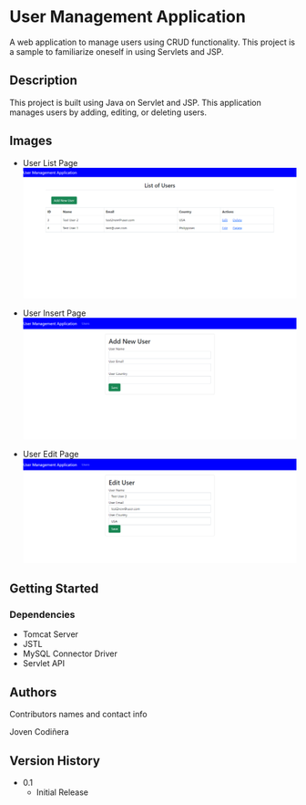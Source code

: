 # User Management Application

A web application to manage users using CRUD functionality. This project is a sample to familiarize oneself in using Servlets and JSP.

## Description

This project is built using Java on Servlet and JSP. This application manages users by adding, editing, or deleting users.

## Images
* User List Page
![user-list](https://raw.githubusercontent.com/jovenclcodinera/user-crud-application/master/user-management_user-list.PNG)

* User Insert Page
![user-new](https://github.com/jovenclcodinera/user-crud-application/blob/master/user-management_user-form-new.PNG?raw=true)

* User Edit Page
![user-new](https://github.com/jovenclcodinera/user-crud-application/blob/master/user-management_user-form-edit.PNG?raw=true)

## Getting Started

### Dependencies

* Tomcat Server
* JSTL
* MySQL Connector Driver
* Servlet API

## Authors

Contributors names and contact info

Joven Codiñera

## Version History

* 0.1
    * Initial Release
